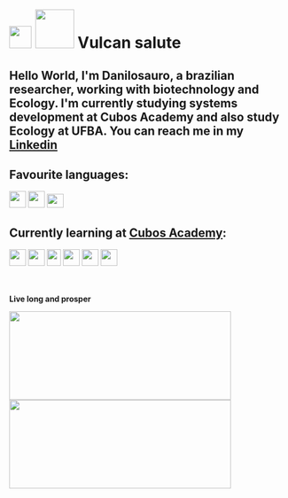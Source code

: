 # <img src="https://emojipedia-us.s3.dualstack.us-west-1.amazonaws.com/thumbs/120/facebook/304/vulcan-salute_dark-skin-tone_1f596-1f3ff_1f3ff.png" height ="40" width = "40"> <img src="https://emojipedia-us.s3.dualstack.us-west-1.amazonaws.com/thumbs/120/whatsapp/314/boy_dark-skin-tone_1f466-1f3ff_1f3ff.png" height ="70" width ="70"> Vulcan salute 

## Hello World, I'm **Danilosauro**, a brazilian researcher, working with biotechnology and Ecology.  I'm currently studying systems development at Cubos Academy and also study Ecology at UFBA. You can reach me in my [Linkedin](https://www.linkedin.com/in/danilo-dias-biodev "My profile")


 ## Favourite languages:
<div>
   <img src="https://cdn.jsdelivr.net/gh/devicons/devicon/icons/rstudio/rstudio-original.svg" height = "30" width="30"/> 
  <img src="https://cdn.jsdelivr.net/gh/devicons/devicon/icons/python/python-original.svg" height= "30" width= "30"/>  
  <img src="https://cdn.jsdelivr.net/gh/devicons/devicon/icons/javascript/javascript-original.svg" height ="25" width="30 "/> 
</div>
  

  

  ## Currently learning at [Cubos Academy](https://cubos.academy/ "Cubos Academy website"): 
<div>
   <img src="https://cdn.jsdelivr.net/gh/devicons/devicon/icons/html5/html5-original.svg"  height ="30" width="30"/> <img          src="https://cdn.jsdelivr.net/gh/devicons/devicon/icons/css3/css3-original.svg" height= "30" width= "30"/> <img  src="https://cdn.jsdelivr.net/gh/devicons/devicon/icons/javascript/javascript-original.svg" height ="30" width="25"/> <img  src="https://cdn.jsdelivr.net/gh/devicons/devicon/icons/git/git-original.svg" height = "30" width= "30"/> <img  src="https://cdn.jsdelivr.net/gh/devicons/devicon/icons/react/react-original.svg" height = "30" width= "30"/> <img  src="https://cdn.jsdelivr.net/gh/devicons/devicon/icons/mysql/mysql-original.svg" height ="30" width= "30"/>
</div>
 
<br>   
<br>  

**Live long and prosper**

<div>
 <a href="https://github.com/seu-usuário-aqui">
 <img height="160em" src="https://github-readme-stats.vercel.app/api/top-langs/?username=Danilosauro&layout=compact&langs_count=7&theme=dracula" width="400"/>
 <img height="160em" src="https://github-readme-stats.vercel.app/api?username=Danilosauro&show_icons=true&theme=dracula&include_all_commits=true&count_private=true"  width="400"/>
 </div>  
 


<!---
Danilosauro/Danilosauro is a ✨ special ✨ repository because its `README.md` (this file) appears on your GitHub profile.
You can click the Preview link to take a look at your changes.
--->
